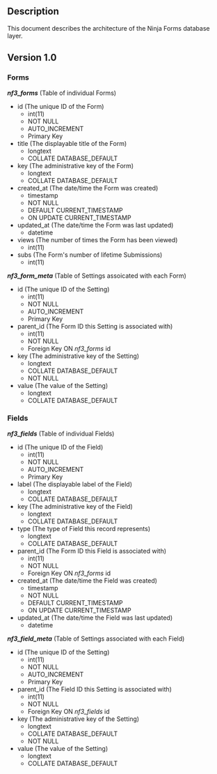 ## Description
This document describes the architecture of the Ninja Forms database layer.

## Version 1.0

### Forms

_**nf3_forms**_ (Table of individual Forms)
* id (The unique ID of the Form)
  * int(11)
  * NOT NULL
  * AUTO_INCREMENT
  * Primary Key
* title (The displayable title of the Form)
  * longtext
  * COLLATE DATABASE_DEFAULT
* key (The administrative key of the Form)
  * longtext
  * COLLATE DATABASE_DEFAULT
* created_at (The date/time the Form was created)
  * timestamp
  * NOT NULL
  * DEFAULT CURRENT_TIMESTAMP
  * ON UPDATE CURRENT_TIMESTAMP
* updated_at (The date/time the Form was last updated)
  * datetime
* views (The number of times the Form has been viewed)
  * int(11)
* subs (The Form's number of lifetime Submissions)
  * int(11)


_**nf3_form_meta**_ (Table of Settings assoicated with each Form)
* id (The unique ID of the Setting)
  * int(11)
  * NOT NULL
  * AUTO_INCREMENT
  * Primary Key
* parent_id (The Form ID this Setting is associated with)
  * int(11)
  * NOT NULL
  * Foreign Key ON *nf3_forms* id
* key (The administrative key of the Setting)
  * longtext
  * COLLATE DATABASE_DEFAULT
  * NOT NULL
* value (The value of the Setting)
  * longtext
  * COLLATE DATABASE_DEFAULT

### Fields

_**nf3_fields**_ (Table of individual Fields)
* id (The unique ID of the Field)
  * int(11)
  * NOT NULL
  * AUTO_INCREMENT
  * Primary Key
* label (The displayable label of the Field)
  * longtext
  * COLLATE DATABASE_DEFAULT
* key (The administrative key of the Field)
  * longtext
  * COLLATE DATABASE_DEFAULT
* type (The type of Field this record represents)
  * longtext
  * COLLATE DATABASE_DEFAULT
* parent_id (The Form ID this Field is associated with)
  * int(11)
  * NOT NULL
  * Foreign Key ON *nf3_forms* id
* created_at (The date/time the Field was created)
  * timestamp
  * NOT NULL
  * DEFAULT CURRENT_TIMESTAMP
  * ON UPDATE CURRENT_TIMESTAMP
* updated_at (The date/time the Field was last updated)
  * datetime


_**nf3_field_meta**_ (Table of Settings associated with each Field)
* id (The unique ID of the Setting)
  * int(11)
  * NOT NULL
  * AUTO_INCREMENT
  * Primary Key
* parent_id (The Field ID this Setting is associated with)
  * int(11)
  * NOT NULL
  * Foreign Key ON *nf3_fields* id
* key (The administrative key of the Setting)
  * longtext
  * COLLATE DATABASE_DEFAULT
  * NOT NULL
* value (The value of the Setting)
  * longtext
  * COLLATE DATABASE_DEFAULT